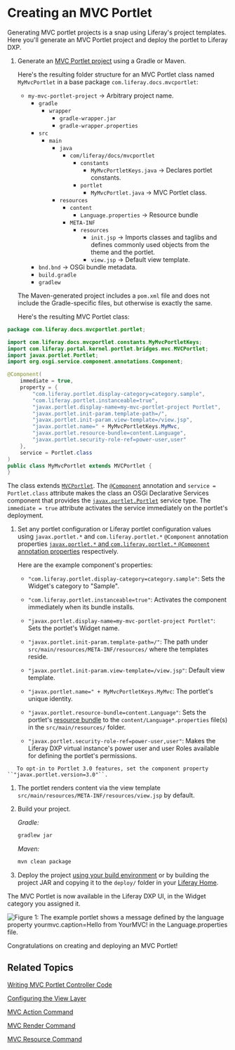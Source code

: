# Creating an MVC Portlet

Generating MVC portlet projects is a snap using Liferay's project templates. Here you'll generate an MVC Portlet project and deploy the portlet to Liferay DXP.

1. Generate an [MVC Portlet project](/docs/7-2/reference/-/knowledge_base/r/using-the-mvc-portlet-template) using a Gradle or Maven.

    Here's the resulting folder structure for an MVC Portlet class named `MyMvcPortlet` in a base package `com.liferay.docs.mvcportlet`:

    * `my-mvc-portlet-project` &rarr; Arbitrary project name.
        * `gradle`
            * `wrapper`
                * `gradle-wrapper.jar`
                * `gradle-wrapper.properties`
        * `src`
            * `main`
                * `java`
                    * `com/liferay/docs/mvcportlet`
                        * `constants`
                            * `MyMvcPortletKeys.java` &rarr; Declares portlet constants.
                        * `portlet`
                            * `MyMvcPortlet.java` &rarr; MVC Portlet class.
                * `resources`
                    * `content`
                        * `Language.properties` &rarr; Resource bundle
                    * `META-INF`
                        * `resources`
                            * `init.jsp` &rarr; Imports classes and taglibs and defines commonly used objects from the theme and the portlet.
                            * `view.jsp` &rarr; Default view template.
        * `bnd.bnd` &rarr; OSGi bundle metadata.
        * `build.gradle`
        * `gradlew`

    The Maven-generated project includes a `pom.xml` file and does not include the Gradle-specific files, but otherwise is exactly the same.

    Here's the resulting MVC Portlet class:

```java
package com.liferay.docs.mvcportlet.portlet;

import com.liferay.docs.mvcportlet.constants.MyMvcPortletKeys;
import com.liferay.portal.kernel.portlet.bridges.mvc.MVCPortlet;
import javax.portlet.Portlet;
import org.osgi.service.component.annotations.Component;

@Component(
	immediate = true,
	property = {
		"com.liferay.portlet.display-category=category.sample",
		"com.liferay.portlet.instanceable=true",
		"javax.portlet.display-name=my-mvc-portlet-project Portlet",
		"javax.portlet.init-param.template-path=/",
		"javax.portlet.init-param.view-template=/view.jsp",
		"javax.portlet.name=" + MyMvcPortletKeys.MyMvc,
		"javax.portlet.resource-bundle=content.Language",
		"javax.portlet.security-role-ref=power-user,user"
	},
	service = Portlet.class
)
public class MyMvcPortlet extends MVCPortlet {
}
```

The class extends [`MVCPortlet`](https://docs.liferay.com/dxp/portal/7.2-latest/javadocs/portal-kernel/com/liferay/portal/kernel/portlet/bridges/mvc/MVCPortlet.html). The [`@Component`](https://osgi.org/javadoc/r6/residential/org/osgi/service/component/annotations/Component.html) annotation and `service = Portlet.class` attribute makes the class an OSGi Declarative Services component that provides the [`javax.portlet.Portlet`](https://docs.liferay.com/portlet-api/3.0/javadocs/javax/portlet/Portlet.html) service type. The `immediate = true` attribute activates the service immediately on the portlet's deployment.

1. Set any portlet configuration or Liferay portlet configuration values using `javax.portlet.*` and `com.liferay.portlet.*` `@Component` annotation properties [`javax.portlet.*` and `com.liferay.portlet.*` `@Component` annotation properties](/docs/7-2/reference/-/knowledge_base/r/portlet-descriptor-to-osgi-service-property-map) respectively.

    Here are the example component's properties:

    * `"com.liferay.portlet.display-category=category.sample"`: Sets the Widget's category to "Sample".

    * `"com.liferay.portlet.instanceable=true"`: Activates the component immediately when its bundle installs.

    * `"javax.portlet.display-name=my-mvc-portlet-project Portlet"`: Sets the portlet's Widget name.

    * `"javax.portlet.init-param.template-path=/"`: The path under `src/main/resources/META-INF/resources/` where the templates reside.

    * `"javax.portlet.init-param.view-template=/view.jsp"`: Default view template.

    * `"javax.portlet.name=" + MyMvcPortletKeys.MyMvc`: The portlet's unique identity.

    * `"javax.portlet.resource-bundle=content.Language"`: Sets the portlet's [resource bundle](/docs/7-2/frameworks/-/knowledge_base/f/localization) to the `content/Language*.properties` file(s) in the `src/main/resources/` folder.

    * `"javax.portlet.security-role-ref=power-user,user"`: Makes the Liferay DXP virtual instance's power user and user Roles available for defining the portlet's permissions.

```note::
   To opt-in to Portlet 3.0 features, set the component property ``"javax.portlet.version=3.0"``.
```

1. The portlet renders content via the view template `src/main/resources/META-INF/resources/view.jsp` by default.

1. Build your project.

    *Gradle:*

    ```bash
    gradlew jar
    ```

    *Maven:*

    ```bash
    mvn clean package
    ```

1. Deploy the project [using your build environment](/docs/7-2/reference/-/knowledge_base/r/deploying-a-project) or by building the project JAR and copying it to the `deploy/` folder in your [Liferay Home](/docs/7-2/deploy/-/knowledge_base/d/liferay-home).

The MVC Portlet is now available in the Liferay DXP UI, in the Widget category you assigned it.

![Figure 1: The example portlet shows a message defined by the language property `yourmvc.caption=Hello from YourMVC!` in the Language.properties file.](./02-creating-an-mvc-portlet/images/default-mvc-portlet-on-page.png)

Congratulations on creating and deploying an MVC Portlet!

## Related Topics

[Writing MVC Portlet Controller Code](/docs/7-2/appdev/-/knowledge_base/a/writing-mvc-portlet-controller-code)

[Configuring the View Layer](/docs/7-2/appdev/-/knowledge_base/a/configuring-the-view-layer)

[MVC Action Command](/docs/7-2/appdev/-/knowledge_base/a/mvc-action-command)

[MVC Render Command](/docs/7-2/appdev/-/knowledge_base/a/mvc-render-command)

[MVC Resource Command](/docs/7-2/appdev/-/knowledge_base/a/mvc-resource-command)
